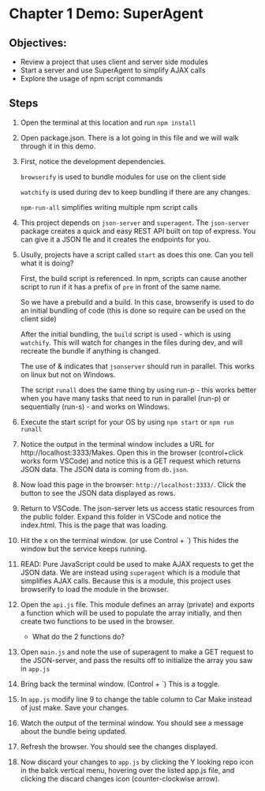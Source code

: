 # Chapter 1 Demo: SuperAgent

## Objectives:
* Review a project that uses client and server side modules
* Start a server and use SuperAgent to simplify AJAX calls
* Explore the usage of npm script commands

## Steps

1. Open the terminal at this location and run `npm install`

1. Open package.json. There is a lot going in this file and we will walk through it in this demo.

1. First, notice the development dependencies.

    `browserify` is used to bundle modules for use on the client side

    `watchify` is used during dev to keep bundling if there are any changes.

    `npm-run-all` simplifies writing multiple npm script calls

1. This project depends on  `json-server` and `superagent`.  The `json-server` package creates a quick and easy REST API built on top of express. You can give it a JSON fle and it creates the endpoints for you. 

1. Usully, projects have a script called `start` as does this one. Can you tell what it is doing?

    First, the build script is referenced. In npm, scripts can cause another script to run if it has a prefix of `pre` in front of the same name.

    So we have a prebuild and a build. In this case, browserify is used to do an initial bundling of code (this is done so require can be used on the client side) 
    
    After the initial bundling, the `build` script is used - which is using `watchify`. This will watch for changes in the files during dev, and will recreate the bundle if anything is changed.
    
    The use of & indicates that `jsonserver` should run in parallel. This works on linux but not on Windows.

    The script `runall` does the same thing by using run-p - this works better when you have many tasks that need to run in parallel (run-p) or sequentially (run-s) - and works on Windows. 

1. Execute the start script for your OS by using `npm start` or `npm run runall`  

1. Notice the output in the terminal window includes a URL for http://localhost:3333/Makes.  Open this in the browser (control+click works form VSCode) and notice this is a GET request which returns JSON data. The JSON data is coming from `db.json`.

1. Now load this page in the browser: `http://localhost:3333/`. Click the button to see the JSON data displayed as rows.  

1. Return to VSCode. The json-server lets us access static resources from the public folder. Expand this folder in VSCode and notice the index.html. This is the page that was loading. 

1. Hit the x on the terminal window. (or use Control + `) This hides the window but the service keeps running.

1. READ: Pure JavaScript could be used to make  AJAX requests to get the JSON data. We are instead using `superagent` which is a module that simplifies AJAX calls. Because this is a module, this project uses browserify to load the module in the browser.

1. Open the `api.js` file. This module defines an array (private) and exports a function which will be used to populate the array initially, and then create two functions to be used in the browser.

    * What do the 2 functions do?

1. Open `main.js` and note the use of superagent to make a GET request to the JSON-server, and pass the results off to initialize the array you saw in `app.js`

1. Bring back the terminal window. 
(Control + `) This is a toggle. 

1. In `app.js` modify line 9 to change the table column to Car Make instead of just make. Save your changes.

1. Watch the output of the terminal window. You should see a message about the bundle being updated.

1. Refresh the browser. You should see the changes displayed.

1. Now discard your changes to `app.js` by clicking the Y looking repo icon in the balck vertical menu, hovering over the listed app.js file, and clicking the discard changes icon (counter-clockwise arrow).



